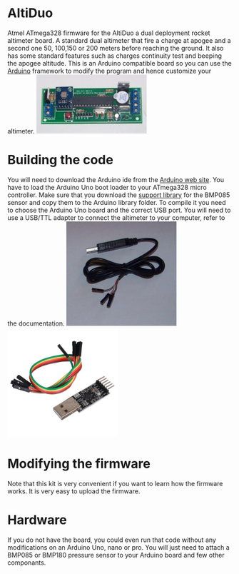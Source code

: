 # AltiDuo
Atmel ATmega328 firmware for the AltiDuo a dual deployment rocket altimeter board.
A standard dual altimeter that fire a charge at apogee and a second one 50, 100,150 or 200 meters before reaching the ground.
It also has some standard features such as charges continuity test and beeping the apogee altitude.
This is an Arduino compatible board so you can use the [Arduino](https://www.arduino.cc/) framework to modify the program and hence customize your altimeter.
<img src="/pictures/altiDuo_kit.jpg" width="49%">

# Building the code
You will need to download the Arduino ide from the [Arduino web site](https://www.arduino.cc/). 
You have to load the Arduino Uno boot loader to your ATmega328 micro controller. 
Make sure that you download the [support library](https://github.com/bdureau/AltimetersLibs) for the BMP085 sensor and copy them to the Arduino library folder. To compile it you need to choose the Arduino Uno board and the correct USB port.
You will need to use a USB/TTL adapter to connect the altimeter to your computer, refer to the documentation.
<img src="/pictures/ttl_cable.JPG" width="49%"> <img src="/pictures/cp2102-.jpg" width="49%">

# Modifying the firmware
Note that this kit is very convenient if you want to learn how the firmware works. It is very easy to upload the firmware. 

# Hardware
If you do not have the board, you could even run that code without any modifications on an Arduino Uno, nano or pro. You will just need to attach a BMP085 or BMP180 pressure sensor to your Arduino board and few other componants. 

